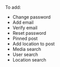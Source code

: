 To add:

- Change password
- Add email
- Verify email
- Reset password
- Pinned post
- Add location to post
- Media search
- User search
- Location search